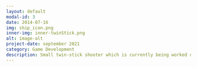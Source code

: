 ```yaml
---
layout: default
modal-id: 3
date: 2014-07-16
img: ship_icon.png
inner-img: inner-twinStick.png
alt: image-alt
project-date: september 2021
category: Game Development
description: Small twin-stick shooter which is currently being worked on for a long-term project. <a href="https://github.com/scara2016/TwinStickShooter">GitHub</a> 
---
```

